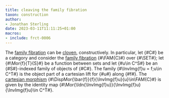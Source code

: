 ```yaml
---
title: cleaving the family fibration
taxon: construction
author:
- Jonathan Sterling
date: 2023-03-11T11:11:25+01:00
macros:
- include: frct-0006
---
```


The [family fibration](frct-0006) can be [cloven](frct-003T), constructively. In particular, let {#C#} be a category and consider the [family fibration](frct-0006) {#\FAM{C}#} over {#\SET#}; let {#\Mor{f}{T}{S}#} be a function between sets and let {#u\in C^S#} be an {#S#}-indexed family of objects of {#C#}. The family {#\InvImg{f}u = f;u\in C^T#} is the object part of a cartesian lift for {#u#} along {#f#}. The [cartesian morphism](frct-0001) {#\DispMor{\bar{f}}{f}{\InvImg{f}u}{u}\in\FAM{C}#} is given by the identity map {#\Mor{\Idn{\InvImg{f}u}}{\InvImg{f}u}{\InvImg{f}u}\in C^T#}.
